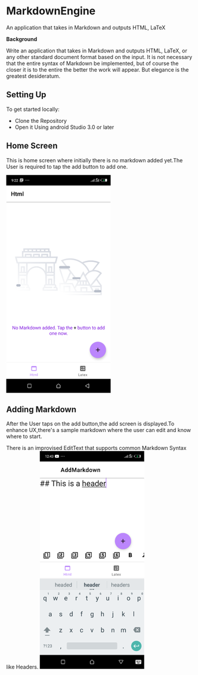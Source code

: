 # MarkdownEngine
An application that takes in Markdown and outputs HTML, LaTeX

**Background**

Write an application that takes in Markdown and outputs HTML, LaTeX, or any other standard document format based on the input. It is not necessary that the entire syntax of Markdown be implemented, but of course the closer it is to the entire the better the work will appear. But elegance is the greatest desideratum.


## Setting Up
To get started locally:
  - Clone the Repository
  - Open it Using android Studio 3.0 or later
  
## Home Screen
This is home screen where initially there is no markdown added yet.The User is required to tap the add button to add one.

<img src="https://github.com/Carlosokumu/MarkdownEngine/blob/master/screenshots/Screenshot_20220120-092220.png" width="280"/>

## Adding Markdown
After the User taps on the add button,the add screen is displayed.To enhance UX,there's a sample markdown where the user can edit and know where to start.

There is an improvised EditText that supports common Markdown Syntax like Headers.
<img src="https://github.com/Carlosokumu/MarkdownEngine/blob/master/screenshots/Screenshot_20220120-124346.png" width="280"/>
